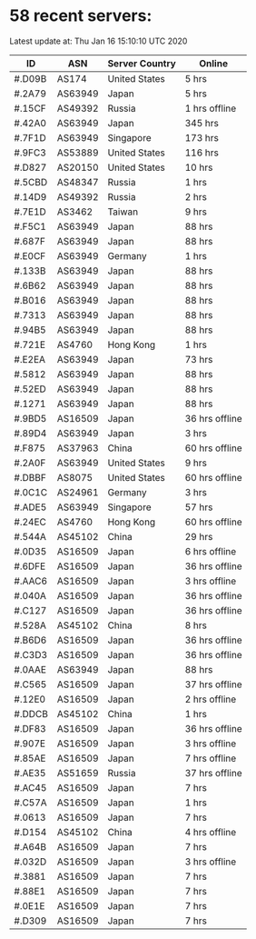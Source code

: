# 58 recent servers:

Latest update at: Thu Jan 16 15:10:10 UTC 2020

| ID | ASN | Server Country | Online |
| -- | --- | -------------- | ------ |
| #.D09B | AS174 | United States | 5 hrs |
| #.2A79 | AS63949 | Japan | 5 hrs |
| #.15CF | AS49392 | Russia | 1 hrs offline |
| #.42A0 | AS63949 | Japan | 345 hrs |
| #.7F1D | AS63949 | Singapore | 173 hrs |
| #.9FC3 | AS53889 | United States | 116 hrs |
| #.D827 | AS20150 | United States | 10 hrs |
| #.5CBD | AS48347 | Russia | 1 hrs |
| #.14D9 | AS49392 | Russia | 2 hrs |
| #.7E1D | AS3462 | Taiwan | 9 hrs |
| #.F5C1 | AS63949 | Japan | 88 hrs |
| #.687F | AS63949 | Japan | 88 hrs |
| #.E0CF | AS63949 | Germany | 1 hrs |
| #.133B | AS63949 | Japan | 88 hrs |
| #.6B62 | AS63949 | Japan | 88 hrs |
| #.B016 | AS63949 | Japan | 88 hrs |
| #.7313 | AS63949 | Japan | 88 hrs |
| #.94B5 | AS63949 | Japan | 88 hrs |
| #.721E | AS4760 | Hong Kong | 1 hrs |
| #.E2EA | AS63949 | Japan | 73 hrs |
| #.5812 | AS63949 | Japan | 88 hrs |
| #.52ED | AS63949 | Japan | 88 hrs |
| #.1271 | AS63949 | Japan | 88 hrs |
| #.9BD5 | AS16509 | Japan | 36 hrs offline |
| #.89D4 | AS63949 | Japan | 3 hrs |
| #.F875 | AS37963 | China | 60 hrs offline |
| #.2A0F | AS63949 | United States | 9 hrs |
| #.DBBF | AS8075 | United States | 60 hrs offline |
| #.0C1C | AS24961 | Germany | 3 hrs |
| #.ADE5 | AS63949 | Singapore | 57 hrs |
| #.24EC | AS4760 | Hong Kong | 60 hrs offline |
| #.544A | AS45102 | China | 29 hrs |
| #.0D35 | AS16509 | Japan | 6 hrs offline |
| #.6DFE | AS16509 | Japan | 36 hrs offline |
| #.AAC6 | AS16509 | Japan | 3 hrs offline |
| #.040A | AS16509 | Japan | 36 hrs offline |
| #.C127 | AS16509 | Japan | 36 hrs offline |
| #.528A | AS45102 | China | 8 hrs |
| #.B6D6 | AS16509 | Japan | 36 hrs offline |
| #.C3D3 | AS16509 | Japan | 36 hrs offline |
| #.0AAE | AS63949 | Japan | 88 hrs |
| #.C565 | AS16509 | Japan | 37 hrs offline |
| #.12E0 | AS16509 | Japan | 2 hrs offline |
| #.DDCB | AS45102 | China | 1 hrs |
| #.DF83 | AS16509 | Japan | 36 hrs offline |
| #.907E | AS16509 | Japan | 3 hrs offline |
| #.85AE | AS16509 | Japan | 7 hrs offline |
| #.AE35 | AS51659 | Russia | 37 hrs offline |
| #.AC45 | AS16509 | Japan | 7 hrs |
| #.C57A | AS16509 | Japan | 1 hrs |
| #.0613 | AS16509 | Japan | 7 hrs |
| #.D154 | AS45102 | China | 4 hrs offline |
| #.A64B | AS16509 | Japan | 7 hrs |
| #.032D | AS16509 | Japan | 3 hrs offline |
| #.3881 | AS16509 | Japan | 7 hrs |
| #.88E1 | AS16509 | Japan | 7 hrs |
| #.0E1E | AS16509 | Japan | 7 hrs |
| #.D309 | AS16509 | Japan | 7 hrs |

